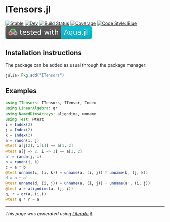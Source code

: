 # ITensors.jl

[![Stable](https://img.shields.io/badge/docs-stable-blue.svg)](https://ITensor.github.io/ITensors.jl/stable/)
[![Dev](https://img.shields.io/badge/docs-dev-blue.svg)](https://ITensor.github.io/ITensors.jl/dev/)
[![Build Status](https://github.com/ITensor/ITensors.jl/actions/workflows/Tests.yml/badge.svg?branch=main)](https://github.com/ITensor/ITensors.jl/actions/workflows/Tests.yml?query=branch%3Amain)
[![Coverage](https://codecov.io/gh/ITensor/ITensors.jl/branch/main/graph/badge.svg)](https://codecov.io/gh/ITensor/ITensors.jl)
[![Code Style: Blue](https://img.shields.io/badge/code%20style-blue-4495d1.svg)](https://github.com/invenia/BlueStyle)
[![Aqua](https://raw.githubusercontent.com/JuliaTesting/Aqua.jl/master/badge.svg)](https://github.com/JuliaTesting/Aqua.jl)

## Installation instructions

The package can be added as usual through the package manager:

```julia
julia> Pkg.add("ITensors")
```

## Examples

````julia
using ITensors: ITensors, ITensor, Index
using LinearAlgebra: qr
using NamedDimsArrays: aligndims, unname
using Test: @test
i = Index(2)
j = Index(2)
k = Index(2)
a = randn(i, j)
@test a[j[2], i[1]] == a[1, 2]
@test a[j => 2, i => 1] == a[1, 2]
a′ = randn(j, i)
b = randn(j, k)
c = a * b
@test unname(c, (i, k)) ≈ unname(a, (i, j)) * unname(b, (j, k))
d = a + a′
@test unname(d, (i, j)) ≈ unname(a, (i, j)) + unname(a′, (i, j))
@test a ≈ aligndims(a, (j, i))
q, r = qr(a, (i,))
@test q * r ≈ a
````

---

*This page was generated using [Literate.jl](https://github.com/fredrikekre/Literate.jl).*

